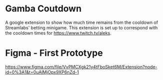 # Gamba Coutdown
A google extension to show how much time remains from the cooldown of Streamlabs' betting minigame. This extension is set up to correspond with the cooldown times for https://www.twitch.tv/aleks. 

# Figma - First Prototype
https://www.figma.com/file/VvPMCXgk21y4tFboSket6M/Extension?node-id=0%3A1&t=0uAlMjOpx9XP6nZd-1
